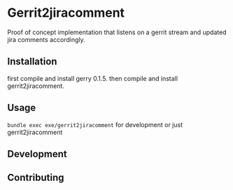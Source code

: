 # Gerrit2jiracomment

Proof of concept implementation that listens on a gerrit stream and updated jira comments accordingly.

## Installation

first compile and install gerry 0.1.5.
then compile and install gerrit2jiracomment.

## Usage

`bundle exec exe/gerrit2jiracomment` for development or just gerrit2jiracomment

## Development

## Contributing
